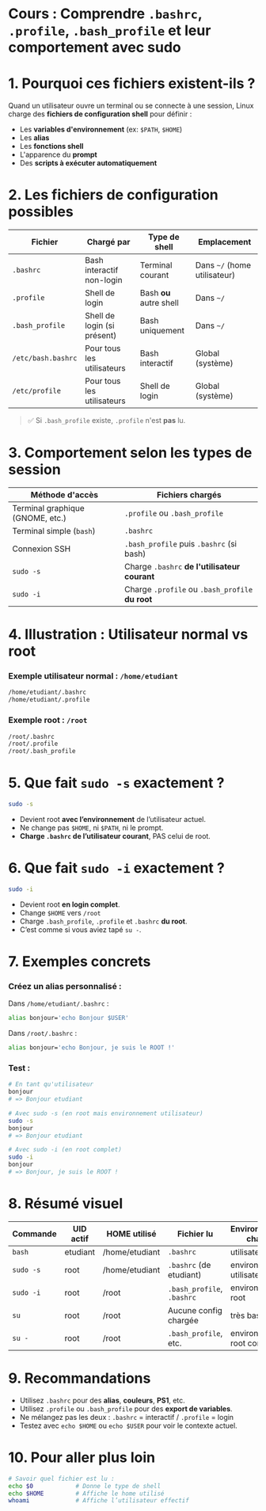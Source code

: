 # Cours : Comprendre `.bashrc`, `.profile`, `.bash_profile` et leur comportement avec sudo

# 1. Pourquoi ces fichiers existent-ils ?

Quand un utilisateur ouvre un terminal ou se connecte à une session, Linux charge des **fichiers de configuration shell** pour définir :

- Les **variables d'environnement** (ex: `$PATH`, `$HOME`)
- Les **alias**
- Les **fonctions shell**
- L'apparence du **prompt**
- Des **scripts à exécuter automatiquement**



# 2. Les fichiers de configuration possibles

| Fichier             | Chargé par                  | Type de shell         | Emplacement      |
|---------------------|-----------------------------|------------------------|------------------|
| `.bashrc`           | Bash interactif non-login   | Terminal courant       | Dans `~/` (home utilisateur) |
| `.profile`          | Shell de login              | Bash **ou** autre shell | Dans `~/` |
| `.bash_profile`     | Shell de login (si présent) | Bash uniquement        | Dans `~/` |
| `/etc/bash.bashrc`  | Pour tous les utilisateurs  | Bash interactif        | Global (système) |
| `/etc/profile`      | Pour tous les utilisateurs  | Shell de login         | Global (système) |

> ✅ Si `.bash_profile` existe, `.profile` n'est **pas** lu.



# 3. Comportement selon les types de session

| Méthode d'accès                  | Fichiers chargés                                |
|----------------------------------|--------------------------------------------------|
| Terminal graphique (GNOME, etc.)| `.profile` ou `.bash_profile`                   |
| Terminal simple (`bash`)        | `.bashrc`                                       |
| Connexion SSH                   | `.bash_profile` puis `.bashrc` (si bash)        |
| `sudo -s`                       | Charge `.bashrc` **de l'utilisateur courant**   |
| `sudo -i`                       | Charge `.profile` ou `.bash_profile` **du root**|



# 4. Illustration : Utilisateur normal vs root

### Exemple utilisateur normal : `/home/etudiant`

```bash
/home/etudiant/.bashrc
/home/etudiant/.profile
```

### Exemple root : `/root`

```bash
/root/.bashrc
/root/.profile
/root/.bash_profile
```



# 5. Que fait `sudo -s` exactement ?

```bash
sudo -s
```

- Devient root **avec l’environnement** de l’utilisateur actuel.
- Ne change pas `$HOME`, ni `$PATH`, ni le prompt.
- **Charge `.bashrc` de l’utilisateur courant**, PAS celui de root.



# 6. Que fait `sudo -i` exactement ?

```bash
sudo -i
```

- Devient root **en login complet**.
- Change `$HOME` vers `/root`
- Charge `.bash_profile`, `.profile` et `.bashrc` **du root**.
- C’est comme si vous aviez tapé `su -`.



# 7. Exemples concrets

### Créez un alias personnalisé :

Dans `/home/etudiant/.bashrc` :

```bash
alias bonjour='echo Bonjour $USER'
```

Dans `/root/.bashrc` :

```bash
alias bonjour='echo Bonjour, je suis le ROOT !'
```

### Test :

```bash
# En tant qu'utilisateur
bonjour
# => Bonjour etudiant

# Avec sudo -s (en root mais environnement utilisateur)
sudo -s
bonjour
# => Bonjour etudiant

# Avec sudo -i (en root complet)
sudo -i
bonjour
# => Bonjour, je suis le ROOT !
```



# 8. Résumé visuel

| Commande      | UID actif | HOME utilisé  | Fichier lu               | Environnement chargé        |
|---------------|-----------|----------------|---------------------------|-----------------------------|
| `bash`        | etudiant  | /home/etudiant | `.bashrc`                 | utilisateur                 |
| `sudo -s`     | root      | /home/etudiant | `.bashrc` (de etudiant)   | environnement utilisateur   |
| `sudo -i`     | root      | /root          | `.bash_profile`, `.bashrc`| environnement root          |
| `su`          | root      | /root          | Aucune config chargée     | très basique                |
| `su -`        | root      | /root          | `.bash_profile`, etc.     | environnement root complet  |



# 9. Recommandations 

- Utilisez `.bashrc` pour des **alias**, **couleurs**, **PS1**, etc.
- Utilisez `.profile` ou `.bash_profile` pour des **export de variables**.
- Ne mélangez pas les deux : `.bashrc` = interactif / `.profile` = login
- Testez avec `echo $HOME` ou `echo $USER` pour voir le contexte actuel.



# 10. Pour aller plus loin

```bash
# Savoir quel fichier est lu :
echo $0            # Donne le type de shell
echo $HOME         # Affiche le home utilisé
whoami             # Affiche l’utilisateur effectif
```

